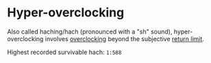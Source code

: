 # Hyper-overclocking

Also called haching/hach (pronounced with a "sh" sound), hyper-overclocking
involves [overclocking](matrix.overclocking.md) beyond the subjective
[return limit](matrix.overclocking.hyper-overclocking.return-limit.md).

Highest recorded survivable hach: `1:588`

